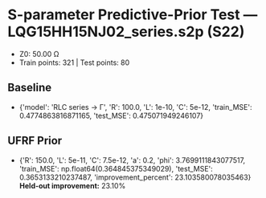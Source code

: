 # S-parameter Predictive-Prior Test — LQG15HH15NJ02_series.s2p (S22)
- Z0: 50.00 Ω
- Train points: 321  |  Test points: 80

## Baseline
- {'model': 'RLC series -> Γ', 'R': 100.0, 'L': 1e-10, 'C': 5e-12, 'train_MSE': 0.4774863816871165, 'test_MSE': 0.475071949246107}

## UFRF Prior
- {'R': 150.0, 'L': 5e-11, 'C': 7.5e-12, 'a': 0.2, 'phi': 3.7699111843077517, 'train_MSE': np.float64(0.364845375349029), 'test_MSE': 0.3653133210237487, 'improvement_percent': 23.103580078035463}
**Held-out improvement:** 23.10%